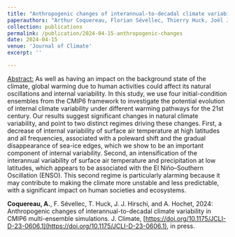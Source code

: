 ```yaml
---
title: "Anthropogenic changes of interannual-to-decadal climate variability in CMIP6 multi-ensemble simulations"
paperauthors: "Arthur Coquereau, Florian Sévellec, Thierry Huck, Joël J.-M. Hirschi, and Antoine Hochet"
collection: publications
permalink: /publication/2024-04-15-anthropogenic-changes
date: 2024-04-15
venue: 'Journal of Climate'
excerpt: ''

---
```

<u>Abstract:</u> As well as having an impact on the background state of the climate, global warming due to human activities could affect its natural oscillations and internal variability. In this study, we use four initial-condition ensembles from the CMIP6 framework to investigate the potential evolution of internal climate variability under different warming pathways for the 21st century. Our results suggest significant changes in natural climate variability, and point to two distinct regimes driving these changes. First, a decrease of internal variability of surface air temperature at high latitudes and all frequencies, associated with a poleward shift and the gradual disappearance of sea-ice edges, which we show to be an important component of internal variability. Second, an intensification of the interannual variability of surface air temperature and precipitation at low latitudes, which appears to be associated with the El Niño–Southern Oscillation (ENSO). This second regime is particularly alarming because it may contribute to making the climate more unstable and less predictable, with a significant impact on human societies and ecosystems.

**Coquereau, A.**, F. Sévellec, T. Huck, J. J. Hirschi, and A. Hochet, 2024: Anthropogenic changes of interannual-to-decadal climate variability in CMIP6 multi-ensemble simulations. J. Climate, [https://doi.org/10.1175/JCLI-D-23-0606.1](https://doi.org/10.1175/JCLI-D-23-0606.1), in press. 